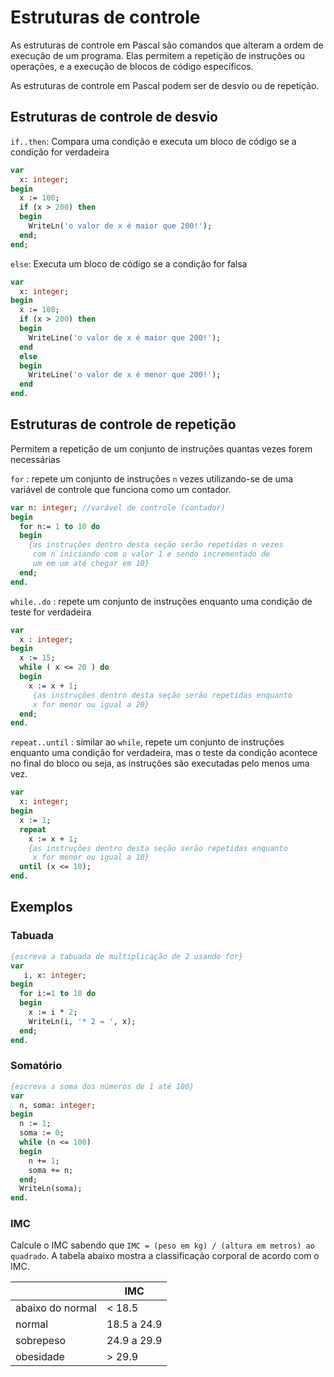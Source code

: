 # Estruturas de controle

As estruturas de controle em Pascal são comandos que alteram a ordem de execução de um programa. Elas permitem a repetição de instruções ou operações, e a execução de blocos de código específicos. 

As estruturas de controle em Pascal podem ser de desvio ou de repetição. 

## Estruturas de controle de desvio 
`if..then`: Compara uma condição e executa um bloco de código se a condição for verdadeira

```pascal
var 
  x: integer;
begin
  x := 100;
  if (x > 200) then
  begin    
    WriteLn('o valor de x é maior que 200!');
  end;
end;
```

`else`: Executa um bloco de código se a condição for falsa
```pascal
var 
  x: integer;
begin
  x := 100;
  if (x > 200) then
  begin
    WriteLine('o valor de x é maior que 200!');
  end
  else
  begin
    WriteLine('o valor de x é menor que 200!');
  end   
end.
```

## Estruturas de controle de repetição 

Permitem a repetição de um conjunto de instruções quantas vezes forem necessárias

`for` : repete um conjunto de instruções `n` vezes utilizando-se de uma variável de controle que funciona como um contador. 

```pascal
var n: integer; //varável de controle (contador)
begin
  for n:= 1 to 10 do
  begin
    {as instruções dentro desta seção serão repetidas n vezes
     com n iniciando com o valor 1 e sendo incrementado de
     um em um até chegar em 10}
  end;
end.
```

`while..do` : repete um conjunto de instruções enquanto uma condição de teste for verdadeira
```pascal
var
  x : integer;
begin
  x := 15;
  while ( x <= 20 ) do
  begin
    x := x + 1;
     {as instruções dentro desta seção serão repetidas enquanto
     x for menor ou igual a 20}
  end;
end.
```

`repeat..until` : similar ao `while`, repete um conjunto de instruções enquanto uma condição for verdadeira, mas o teste da condição acontece no final do bloco ou seja, as instruções são executadas pelo menos uma vez.

```pascal
var
  x: integer;
begin
  x := 1; 
  repeat
    x := x + 1;
    {as instruções dentro desta seção serão repetidas enquanto
     x for menor ou igual a 10}
  until (x <= 10);
end.  
```

## Exemplos

### Tabuada

```pascal
{escreva a tabuada de multiplicação de 2 usando for}
var 
   i, x: integer;
begin
  for i:=1 to 10 do
  begin
    x := i * 2;
    WriteLn(i, '* 2 = ', x);
  end;
end.
```

### Somatório
```pascal
{escreva a soma dos números de 1 até 100}
var 
  n, soma: integer;
begin
  n := 1;
  soma := 0;
  while (n <= 100)
  begin
    n += 1;
    soma += n;    
  end;
  WriteLn(soma);
end.  
```

### IMC

Calcule o IMC sabendo que `IMC = (peso em kg) / (altura em metros) ao quadrado`. A tabela abaixo mostra a classificação corporal de acordo com o IMC. 

|                    | IMC         |
|--------------------|-------------|
| abaixo do normal   | < 18.5      |
| normal             | 18.5 a 24.9 |
| sobrepeso          | 24.9 a 29.9 |
| obesidade          | > 29.9      |
